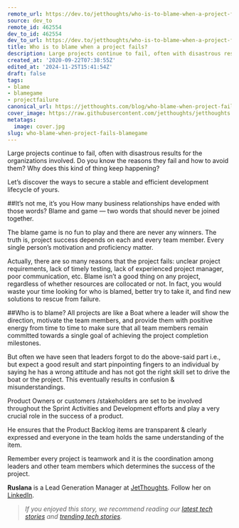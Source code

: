 ```yaml
---
remote_url: https://dev.to/jetthoughts/who-is-to-blame-when-a-project-fails-2ahn
source: dev_to
remote_id: 462554
dev_to_id: 462554
dev_to_url: https://dev.to/jetthoughts/who-is-to-blame-when-a-project-fails-2ahn
title: Who is to blame when a project fails?
description: Large projects continue to fail, often with disastrous results for the organizations involved. Do you...
created_at: '2020-09-22T07:38:55Z'
edited_at: '2024-11-25T15:41:54Z'
draft: false
tags:
- blame
- blamegame
- projectfailure
canonical_url: https://jetthoughts.com/blog/who-blame-when-project-fails-blamegame/
cover_image: https://raw.githubusercontent.com/jetthoughts/jetthoughts.github.io/master/content/blog/who-blame-when-project-fails-blamegame/cover.jpg
metatags:
  image: cover.jpg
slug: who-blame-when-project-fails-blamegame
---
```

Large projects continue to fail, often with disastrous results for the organizations involved. Do you know the reasons they fail and how to avoid them? Why does this kind of thing keep happening?

Let’s discover the ways to secure a stable and efficient development lifecycle of yours.

##It’s not me, it’s you
How many business relationships have ended with those words? Blame and game — two words that should never be joined together.

The blame game is no fun to play and there are never any winners. The truth is, project success depends on each and every team member. Every single person’s motivation and proficiency matter.

Actually, there are so many reasons that the project fails: unclear project requirements, lack of timely testing, lack of experienced project manager, poor communication, etc. Blame isn’t a good thing on any project, regardless of whether resources are collocated or not. In fact, you would waste your time looking for who is blamed, better try to take it, and find new solutions to rescue from failure.

##Who is to blame?
All projects are like a Boat where a leader will show the direction, motivate the team members, and provide them with positive energy from time to time to make sure that all team members remain committed towards a single goal of achieving the project completion milestones.

But often we have seen that leaders forgot to do the above-said part i.e., but expect a good result and start pinpointing fingers to an individual by saying he has a wrong attitude and has not got the right skill set to drive the boat or the project. This eventually results in confusion & misunderstandings.

Product Owners or customers /stakeholders are set to be involved throughout the Sprint Activities and Development efforts and play a very crucial role in the success of a product.

He ensures that the Product Backlog items are transparent & clearly expressed and everyone in the team holds the same understanding of the item.

Remember every project is teamwork and it is the coordination among leaders and other team members which determines the success of the project.

**Ruslana** is a Lead Generation Manager at [JetThoughts](https://www.jetthoughts.com/). Follow her on [LinkedIn](https://www.linkedin.com/in/ruslana-brykaliuk-970016135/).
>  *If you enjoyed this story, we recommend reading our [latest tech stories](https://jtway.co/latest) and [trending tech stories](https://jtway.co/trending).*